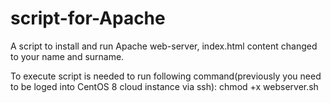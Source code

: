 # script-for-Apache
 A script to install and run Apache web-server,  index.html content changed to your name and surname.
 
 To execute script is needed to run following command(previously you need to be loged into CentOS 8 cloud instance via ssh):
 chmod +x webserver.sh
